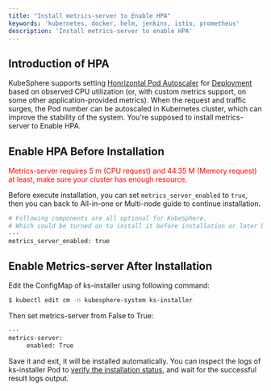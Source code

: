 ```yaml
---
title: "Install metrics-server to Enable HPA"
keywords: 'kubernetes, docker, helm, jenkins, istio, prometheus'
description: 'Install metrics-server to enable HPA'
---
```


## Introduction of HPA

KubeSphere supports setting [Honrizontal Pod Autoscaler](https://kubernetes.io/docs/tasks/run-application/horizontal-pod-autoscale/) for [Deployment](https://kubernetes.io/docs/concepts/workloads/controllers/deployment/)  based on observed CPU utilization (or, with custom metrics support, on some other application-provided metrics). When the request and traffic surges, the Pod number can be autoscaled in Kubernetes cluster, which can improve the stability of the system. You're supposed to install metrics-server to Enable HPA.


## Enable HPA Before Installation

<font color=red>Metrics-server requires 5 m (CPU request) and 44.35 M (Memory request) at least, make sure your cluster has enough resource.</font>

Before execute installation, you can set `metrics_server_enabled` to `true`, then you can back to All-in-one or Multi-node guide to continue installation.

```bash
# Following components are all optional for KubeSphere,
# Which could be turned on to install it before installation or later by updating its value to true
···
metrics_server_enabled: true
```

## Enable Metrics-server After Installation

Edit the ConfigMap of ks-installer using following command:

```bash
$ kubectl edit cm -n kubesphere-system ks-installer
```

Then set metrics-server from False to True:

```bash
···
metrics-server:
     enabled: True
```

Save it and exit, it will be installed automatically. You can inspect the logs of ks-installer Pod to [verify the installation status](../verify-components), and wait for the successful result logs output.
